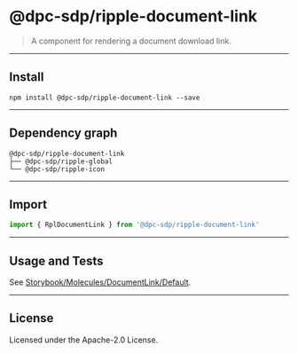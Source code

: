 <!-- GENERATED_DOCS -->
# @dpc-sdp/ripple-document-link

> A component for rendering a document download link.

--------------------------------------------------------------------------------

## Install

```shell
npm install @dpc-sdp/ripple-document-link --save
```

--------------------------------------------------------------------------------

## Dependency graph

```shell
@dpc-sdp/ripple-document-link
├── @dpc-sdp/ripple-global
└── @dpc-sdp/ripple-icon
```

--------------------------------------------------------------------------------

## Import

```js
import { RplDocumentLink } from '@dpc-sdp/ripple-document-link'
```

--------------------------------------------------------------------------------

## Usage and Tests

See [Storybook/Molecules/DocumentLink/Default](https://ripple.sdp.vic.gov.au/?path=/story/molecules-documentlink--default).

--------------------------------------------------------------------------------

## License

Licensed under the Apache-2.0 License.

<!-- /GENERATED_DOCS -->
